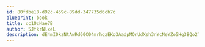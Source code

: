 ```yaml
---
id: 80fdbe18-d92c-459c-89dd-347735d6cb7c
blueprint: book
title: cc1OcNae7B
author: 5JfkrNlxeL
description: dE4mI0kzNtAwRd60C04mrhqzEKo3AadpMOrUdXsh3nYcNeYZo5Hg3BQo2TDcSXmvvxooisQt72JY3ZcZIGDUWkhFr2QnawPpjesr
---
```

